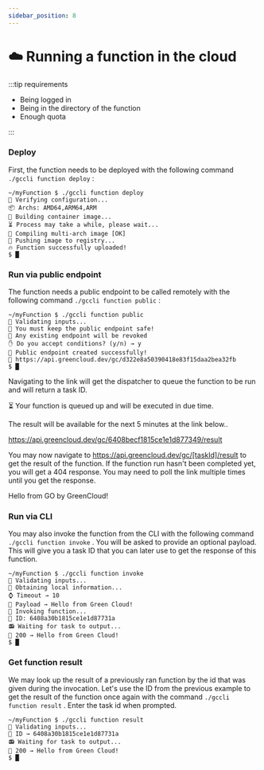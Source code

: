 ```yaml
---
sidebar_position: 8
---
```


# ☁️ Running a function in the cloud

:::tip requirements

-   Being logged in
-   Being in the directory of the function
-   Enough quota

:::

### Deploy

First, the function needs to be deployed with the following command `./gccli function deploy` :

<cliWindow>

```text {1}
~/myFunction $ ./gccli function deploy
👷 Verifying configuration...
📦️ Archs: AMD64,ARM64,ARM
🔩 Building container image...
⏳️ Process may take a while, please wait...
🧩 Compiling multi-arch image [OK]
🚚 Pushing image to registry...
🔥 Function successfully uploaded!
$ █
```

</cliWindow>

### Run via public endpoint

The function needs a public endpoint to be called remotely with the following command `./gccli function public` :

<cliWindow>

```text {1,5}
~/myFunction $ ./gccli function public
👷 Validating inputs...
🚨 You must keep the public endpoint safe!
🔗 Any existing endpoint will be revoked
✋ Do you accept conditions? (y/n) → y
🤖 Public endpoint created successfully!
🔗 https://api.greencloud.dev/gc/d322e8a50390418e83f15daa2bea32fb
$ █
```

</cliWindow>

Navigating to the link will get the dispatcher to queue the function to be run and will return a task ID.

<browserWindow minHeight={250} url="https://api.greencloud.dev/gc/d322e8a50390418e83f15daa2bea32fb">
⏳ Your function is queued up and will be executed in due time.

The result will be available for the next 5 minutes at the link below..

https://api.greencloud.dev/gc/6408becf1815ce1e1d877349/result
</browserWindow>

You may now navigate to https://api.greencloud.dev/gc/[taskId]/result to get the result of the function. If the function run hasn't been completed yet, you will get a 404 response. You may need to poll the link multiple times until you get the response.

<browserWindow minHeight={150} url="https://api.greencloud.dev/gc/6408becf1815ce1e1d877349/result">
Hello from GO by GreenCloud!
</browserWindow>

### Run via CLI

You may also invoke the function from the CLI with the following command `./gccli function invoke` . You will be asked to provide an optional payload. This will give you a task ID that you can later use to get the response of this function.

<cliWindow>

```text {1,5}
~/myFunction $ ./gccli function invoke
👷 Validating inputs...
📄 Obtaining local information...
⌚ Timeout → 10
📄 Payload → Hello from Green Cloud!
🚀 Invoking function...
📌 ID: 6408a30b1815ce1e1d87731a
📻 Waiting for task to output...
🧾 200 → Hello from Green Cloud!
$ █
```

</cliWindow>

### Get function result

We may look up the result of a previously ran function by the id that was given during the invocation. Let's use the ID from the previous example to get the result of the function once again with the command `./gccli function result` . Enter the task id when prompted.

<cliWindow>

```text {1,3}
~/myFunction $ ./gccli function result
👷 Validating inputs...
🔖 ID → 6408a30b1815ce1e1d87731a
📻 Waiting for task to output...
🧾 200 → Hello from Green Cloud!
$ █
```

</cliWindow>
